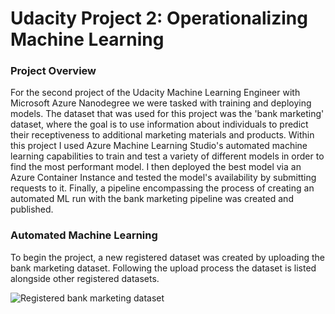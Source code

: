 # Udacity Project 2: Operationalizing Machine Learning

### Project Overview
For the second project of the Udacity Machine Learning Engineer with Microsoft Azure Nanodegree we were tasked with training and deploying models. The dataset that was used for this project was the 'bank marketing' dataset, where the goal is to use information about individuals to predict their receptiveness to additional marketing materials and products. Within this project I used Azure Machine Learning Studio's automated machine learning capabilities to train and test a variety of different models in order to find the most performant model. I then deployed the best model via an Azure Container Instance and tested the model's availability by submitting requests to it. Finally, a pipeline encompassing the process of creating an automated ML run with the bank marketing pipeline was created and published. 

### Automated Machine Learning
To begin the project, a new registered dataset was created by uploading the bank marketing dataset. Following the upload process the dataset is listed alongside other registered datasets.

![Registered bank marketing dataset](/images/registered-datasets.png)
